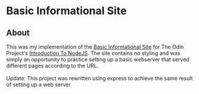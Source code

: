# Basic Informational Site
## About
This was my implementation of the [Basic Informational Site](https://www.theodinproject.com/lessons/nodejs-basic-informational-site) for The Odin Project's [Introduction To NodeJS](https://www.theodinproject.com/paths/full-stack-javascript/courses/nodejs#introduction-to-nodejs). The site contains no styling and was simply an opportunity to practice setting up a basic webserver that served different pages according to the URL.
<br/><br/>
Update: This project was rewritten using express to achieve the same result of setting up a web server
